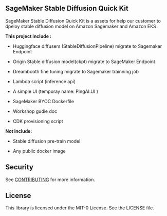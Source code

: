 ## SageMaker Stable Diffusion Quick Kit

SageMaker Stable Diffusion Quick Kit  is a assets for help our customer to dpeloy stable diffusion model on Amazon Sagemaker and Amazon EKS .

**This project  include :** 

* Huggingface diffusers (StableDiffusionPipeline) migrate to Sagemaker Endpoint 
* Origin Stable diffusion model(ckpt) migrate to SageMaker Endpoint 

* Dreambooth fine tuning  migrate to Sagemaker trainning job 

* Lambda script (inference api)

* A simple UI (temporay name: PingAI.UI )

* SageMaker BYOC Dockerfile

* Workshop gudie doc 

* CDK provisioning script 

  

**Not include:**

* Stable diffusion pre-train model

* Any  public docker image 

  

## Security

See [CONTRIBUTING](CONTRIBUTING.md#security-issue-notifications) for more information.

## License

This library is licensed under the MIT-0 License. See the LICENSE file.

